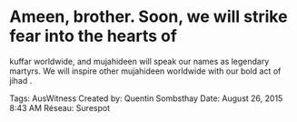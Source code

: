 # Ameen, brother. Soon, we will strike fear into the hearts of
kuffar worldwide, and mujahideen will speak our names as legendary martyrs.
We will inspire other mujahideen worldwide with our bold act of jihad .

Tags: AusWitness
Created by: Quentin Sombsthay
Date: August 26, 2015 8:43 AM
Réseau: Surespot